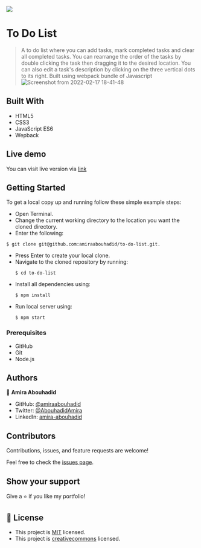 ![](https://img.shields.io/badge/Microverse-blueviolet)

# To Do List

>A to do list where you can add tasks, mark completed tasks and clear all completed tasks. You can rearrange the order of the tasks by double clicking the task then dragging it to the desired location. You can also edit a task's description by clicking on the three vertical dots to its right. Built using webpack bundle of Javascript
![Screenshot from 2022-02-17 18-41-48](https://user-images.githubusercontent.com/56790126/154528763-e48302b4-f52b-4b51-9e4d-cf85146f508b.png)

## Built With

- HTML5
- CSS3
- JavaScript ES6
- Wepback

## Live demo

You can visit live version via [link](https://toprocrastinate.netlify.app/)

## Getting Started

To get a local copy up and running follow these simple example steps:
- Open Terminal.
- Change the current working directory to the location you want the cloned directory.
- Enter the following:
```
$ git clone git@github.com:amiraabouhadid/to-do-list.git.
```
- Press Enter to create your local clone.
- Navigate to the cloned repository by running:
    ```
    $ cd to-do-list
    ```
- Install all dependencies using:
    ``` 
    $ npm install
    ```
- Run local server using:
    ``` 
    $ npm start
    ```

### Prerequisites
- GitHub
- Git
- Node.js


## Authors

👤 **Amira Abouhadid**

- GitHub: [@amiraabouhadid](https://github.com/amiraabouhadid)
- Twitter: [@AbouhadidAmira](https://twitter.com/AbouhadidAmira)
- LinkedIn: [amira-abouhadid](https://www.linkedin.com/in/amira-abouhadid/)

## Contributors

Contributions, issues, and feature requests are welcome!

Feel free to check the [issues page](https://github.com/amiraabouhadid/to-do-list/issues).

## Show your support

Give a ⭐️ if you like my portfolio!

## 📝 License

- This project is [MIT](./LICENSE) licensed.
- This project is [creativecommons](https://creativecommons.org/licenses/by-nc/4.0/) licensed.
